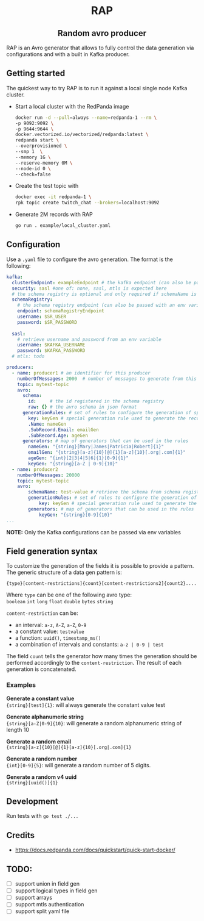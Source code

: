 <h1 align="center">RAP</h2>
<h2 align="center">Random avro producer</h2>

RAP is an Avro generator that allows to fully control the data generation via configurations and with a built in Kafka producer.

## Getting started

The quickest way to try RAP is to run it against a local single node Kafka cluster.

- Start a local cluster with the RedPanda image
  ```bash
  docker run -d --pull=always --name=redpanda-1 --rm \                               
  -p 9092:9092 \
  -p 9644:9644 \
  docker.vectorized.io/vectorized/redpanda:latest \
  redpanda start \
  --overprovisioned \
  --smp 1  \
  --memory 1G \
  --reserve-memory 0M \
  --node-id 0 \
  --check=false
  ```
- Create the test topic with
  ```bash
  docker exec -it redpanda-1 \
  rpk topic create twitch_chat --brokers=localhost:9092
  ```
- Generate 2M records with RAP
  ```bash
  go run . example/local_cluster.yaml
  ```

## Configuration
Use a `.yaml` file to configure the avro generation. The format is the following:
```yaml
kafka:
  clusterEndpoint: exampleEndpoint # the kafka endpoint (can also be passed with an env variable like $KAFKA_ENDPOINT)
  security: sasl #one of: none, sasl, mtls is expected here
  # the schema registry is optional and only required if schemaName is used in a producer
  schemaRegistry:
    # the schema registry endpoint (can also be passed with an env variable like $SR_ENDPOINT)
    endpoint: schemaRegistryEndpoint 
    username: $SR_USER
    password: $SR_PASSWORD
    
  sasl:
    # retrieve username and password from an env variable
    username: $KAFKA_USERNAME 
    password: $KAFKA_PASSWORD
  # mtls: todo

producers:
  - name: producer1 # an identifier for this producer
    numberOfMessages: 2000  # number of messages to generate from this producer
    topic: mytest-topic
    avro:
      schema: 
        id:     # the id registered in the schema registry
        raw: {} # the avro schema in json format
      generationRules: # set of rules to configure the generation of specific fields
        key: keyGen # special generation rule used to generate the record key
        .Name: nameGen 
        .SubRecord.Email: emailGen
        .SubRecord.Age: ageGen
      generators: # map of generators that can be used in the rules 
        nameGen: "{string}[Mary|James|Patricia|Robert]{1}"
        emailGen: "{string}[a-z]{10}[@]{1}[a-z]{10}[.org|.com]{1}"
        ageGen: "{int}[2|3|4|5|6]{1}[0-9]{1}"
        keyGen: "{string}[a-Z | 0-9]{10}"
  - name: producer2
    numberOfMessages: 20000
    topic: mytest-topic
    avro:
        schemaName: test-value # retrieve the schema from schema registry
        generationRules: # set of rules to configure the generation of specific fields
            key: keyGen # special generation rule used to generate the record key
        generators: # map of generators that can be used in the rules 
            keyGen: "{string}[0-9]{10}"
...
```
**NOTE:** Only the Kafka configurations can be passed via env variables
 
## Field generation syntax
To customize the generation of the fields it is possible to provide a pattern.
The generic structure of a data gen pattern is:
```
{type}[content-restrictions]{count}[content-restrictions2]{count2}....
```
Where `type` can be one of the following avro type:  
`boolean` `int` `long` `float` `double` `bytes` `string`

`content-restriction` can be:
- an interval: `a-z`, `A-Z`, `a-Z`, `0-9`
- a constant value: `testvalue`
- a function: `uuid()`, `timestamp_ms()`
- a combination of intervals and constants: `a-z | 0-9 | test`

The field `count` tells the generator how many times the generation should be performed accordingly to the `content-restriction`. The result of each generation is concatenated.

### Examples

**Generate a constant value**  
`{string}[test]{1}`: will always generate the constant value test

**Generate alphanumeric string**  
`{string}[a-Z|0-9]{10}`: will generate a random alphanumeric string of length 10

**Generate a random email**  
`{string}[a-z]{10}[@]{1}[a-z]{10}[.org|.com]{1}`

**Generate a random number**  
`{int}[0-9]{5}`: will generate a random number of 5 digits.

**Generate a random v4 uuid**  
`{string}[uuid()]{1}`

## Development

Run tests with `go test ./...`

## Credits

- https://docs.redpanda.com/docs/quickstart/quick-start-docker/

## TODO:
- [ ] support union in field gen
- [ ] support logical types in field gen
- [ ] support arrays
- [ ] support mtls authentication
- [ ] support split yaml file